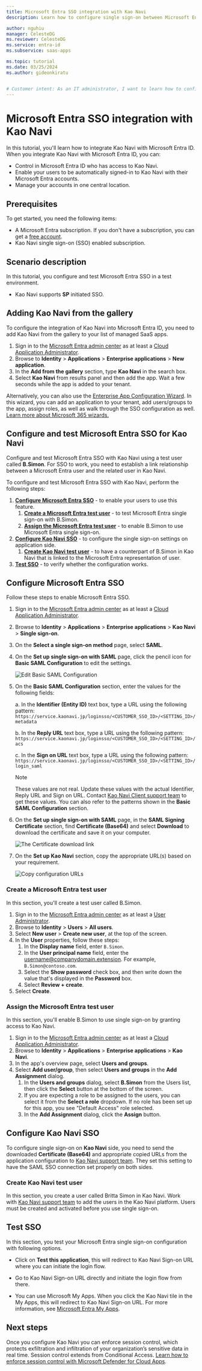 ```yaml
---
title: Microsoft Entra SSO integration with Kao Navi
description: Learn how to configure single sign-on between Microsoft Entra ID and Kao Navi.

author: nguhiu
manager: CelesteDG
ms.reviewer: CelesteDG
ms.service: entra-id
ms.subservice: saas-apps

ms.topic: tutorial
ms.date: 03/25/2024
ms.author: gideonkiratu


# Customer intent: As an IT administrator, I want to learn how to configure single sign-on between Microsoft Entra ID and Kao Navi so that I can control who has access to Kao Navi, enable automatic sign-in with Microsoft Entra accounts, and manage my accounts in one central location.
---
```


# Microsoft Entra SSO integration with Kao Navi

In this tutorial, you'll learn how to integrate Kao Navi with Microsoft Entra ID. When you integrate Kao Navi with Microsoft Entra ID, you can:

* Control in Microsoft Entra ID who has access to Kao Navi.
* Enable your users to be automatically signed-in to Kao Navi with their Microsoft Entra accounts.
* Manage your accounts in one central location.

## Prerequisites

To get started, you need the following items:

* A Microsoft Entra subscription. If you don't have a subscription, you can get a [free account](https://azure.microsoft.com/free/).
* Kao Navi single sign-on (SSO) enabled subscription.

## Scenario description

In this tutorial, you configure and test Microsoft Entra SSO in a test environment.

* Kao Navi supports **SP** initiated SSO.

## Adding Kao Navi from the gallery

To configure the integration of Kao Navi into Microsoft Entra ID, you need to add Kao Navi from the gallery to your list of managed SaaS apps.

1. Sign in to the [Microsoft Entra admin center](https://entra.microsoft.com) as at least a [Cloud Application Administrator](~/identity/role-based-access-control/permissions-reference.md#cloud-application-administrator).
1. Browse to **Identity** > **Applications** > **Enterprise applications** > **New application**.
1. In the **Add from the gallery** section, type **Kao Navi** in the search box.
1. Select **Kao Navi** from results panel and then add the app. Wait a few seconds while the app is added to your tenant.

 Alternatively, you can also use the [Enterprise App Configuration Wizard](https://portal.office.com/AdminPortal/home?Q=Docs#/azureadappintegration). In this wizard, you can add an application to your tenant, add users/groups to the app, assign roles, as well as walk through the SSO configuration as well. [Learn more about Microsoft 365 wizards.](/microsoft-365/admin/misc/azure-ad-setup-guides)


<a name='configure-and-test-azure-ad-sso-for-kao-navi'></a>

## Configure and test Microsoft Entra SSO for Kao Navi

Configure and test Microsoft Entra SSO with Kao Navi using a test user called **B.Simon**. For SSO to work, you need to establish a link relationship between a Microsoft Entra user and the related user in Kao Navi.

To configure and test Microsoft Entra SSO with Kao Navi, perform the following steps:

1. **[Configure Microsoft Entra SSO](#configure-azure-ad-sso)** - to enable your users to use this feature.
    1. **[Create a Microsoft Entra test user](#create-an-azure-ad-test-user)** - to test Microsoft Entra single sign-on with B.Simon.
    1. **[Assign the Microsoft Entra test user](#assign-the-azure-ad-test-user)** - to enable B.Simon to use Microsoft Entra single sign-on.
1. **[Configure Kao Navi SSO](#configure-kao-navi-sso)** - to configure the single sign-on settings on application side.
    1. **[Create Kao Navi test user](#create-kao-navi-test-user)** - to have a counterpart of B.Simon in Kao Navi that is linked to the Microsoft Entra representation of user.
1. **[Test SSO](#test-sso)** - to verify whether the configuration works.

<a name='configure-azure-ad-sso'></a>

## Configure Microsoft Entra SSO

Follow these steps to enable Microsoft Entra SSO.

1. Sign in to the [Microsoft Entra admin center](https://entra.microsoft.com) as at least a [Cloud Application Administrator](~/identity/role-based-access-control/permissions-reference.md#cloud-application-administrator).
1. Browse to **Identity** > **Applications** > **Enterprise applications** > **Kao Navi** > **Single sign-on**.
1. On the **Select a single sign-on method** page, select **SAML**.
1. On the **Set up single sign-on with SAML** page, click the pencil icon for **Basic SAML Configuration** to edit the settings.

   ![Edit Basic SAML Configuration](common/edit-urls.png)

1. On the **Basic SAML Configuration** section, enter the values for the following fields:

	a. In the **Identifier (Entity ID)** text box, type a URL using the following pattern:
    `https://service.kaonavi.jp/loginsso/<CUSTOMER_SSO_ID>/<SETTING_ID>/metadata`

    b. In the **Reply URL** text box, type a URL using the following pattern:
    `https://service.kaonavi.jp/loginsso/<CUSTOMER_SSO_ID>/<SETTING_ID>/acs`
    
    c. In the **Sign on URL** text box, type a URL using the following pattern:
    `https://service.kaonavi.jp/loginsso/<CUSTOMER_SSO_ID>/<SETTING_ID>/login_saml`

	> [!NOTE]
	> These values are not real. Update these values with the actual Identifier, Reply URL and Sign on URL. Contact [Kao Navi Client support team](mailto:support@kaonavi.jp) to get these values. You can also refer to the patterns shown in the **Basic SAML Configuration** section.

1. On the **Set up single sign-on with SAML** page, in the **SAML Signing Certificate** section,  find **Certificate (Base64)** and select **Download** to download the certificate and save it on your computer.

	![The Certificate download link](common/certificatebase64.png)

1. On the **Set up Kao Navi** section, copy the appropriate URL(s) based on your requirement.

	![Copy configuration URLs](common/copy-configuration-urls.png)

<a name='create-an-azure-ad-test-user'></a>

### Create a Microsoft Entra test user

In this section, you'll create a test user called B.Simon.

1. Sign in to the [Microsoft Entra admin center](https://entra.microsoft.com) as at least a [User Administrator](~/identity/role-based-access-control/permissions-reference.md#user-administrator).
1. Browse to **Identity** > **Users** > **All users**.
1. Select **New user** > **Create new user**, at the top of the screen.
1. In the **User** properties, follow these steps:
   1. In the **Display name** field, enter `B.Simon`.  
   1. In the **User principal name** field, enter the username@companydomain.extension. For example, `B.Simon@contoso.com`.
   1. Select the **Show password** check box, and then write down the value that's displayed in the **Password** box.
   1. Select **Review + create**.
1. Select **Create**.

<a name='assign-the-azure-ad-test-user'></a>

### Assign the Microsoft Entra test user

In this section, you'll enable B.Simon to use single sign-on by granting access to Kao Navi.

1. Sign in to the [Microsoft Entra admin center](https://entra.microsoft.com) as at least a [Cloud Application Administrator](~/identity/role-based-access-control/permissions-reference.md#cloud-application-administrator).
1. Browse to **Identity** > **Applications** > **Enterprise applications** > **Kao Navi**.
1. In the app's overview page, select **Users and groups**.
1. Select **Add user/group**, then select **Users and groups** in the **Add Assignment** dialog.
   1. In the **Users and groups** dialog, select **B.Simon** from the Users list, then click the **Select** button at the bottom of the screen.
   1. If you are expecting a role to be assigned to the users, you can select it from the **Select a role** dropdown. If no role has been set up for this app, you see "Default Access" role selected.
   1. In the **Add Assignment** dialog, click the **Assign** button.

## Configure Kao Navi SSO

To configure single sign-on on **Kao Navi** side, you need to send the downloaded **Certificate (Base64)** and appropriate copied URLs from the application configuration to [Kao Navi support team](mailto:support@kaonavi.jp). They set this setting to have the SAML SSO connection set properly on both sides.

### Create Kao Navi test user

In this section, you create a user called Britta Simon in Kao Navi. Work with [Kao Navi support team](mailto:support@kaonavi.jp) to add the users in the Kao Navi platform. Users must be created and activated before you use single sign-on.

## Test SSO 

In this section, you test your Microsoft Entra single sign-on configuration with following options. 

* Click on **Test this application**, this will redirect to Kao Navi Sign-on URL where you can initiate the login flow. 

* Go to Kao Navi Sign-on URL directly and initiate the login flow from there.

* You can use Microsoft My Apps. When you click the Kao Navi tile in the My Apps, this will redirect to Kao Navi Sign-on URL. For more information, see [Microsoft Entra My Apps](/azure/active-directory/manage-apps/end-user-experiences#azure-ad-my-apps).


## Next steps

Once you configure Kao Navi you can enforce session control, which protects exfiltration and infiltration of your organization’s sensitive data in real time. Session control extends from Conditional Access. [Learn how to enforce session control with Microsoft Defender for Cloud Apps](/cloud-app-security/proxy-deployment-aad).
